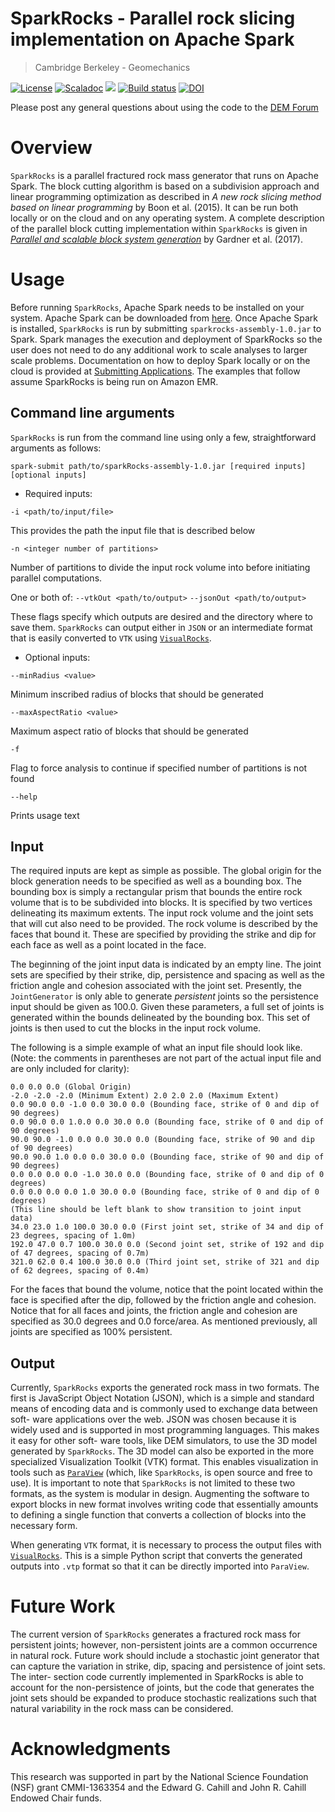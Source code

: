 # SparkRocks - Parallel rock slicing implementation on Apache Spark
> Cambridge Berkeley - Geomechanics

[![License](https://img.shields.io/badge/License-GPL%20v2-blue.svg)](https://raw.githubusercontent.com/cb-geo/spark-rocks/master/LICENSE.md)
[![Scaladoc](http://javadoc-badge.appspot.com/com.github.nscala-time/nscala-time_2.11.svg?label=scaladoc)](https://cb-geo.github.io/spark-rocks)
[![](https://img.shields.io/github/issues-raw/cb-geo/spark-rocks.svg)](https://github.com/cb-geo/spark-rocks/issues)
[![Build status](https://api.travis-ci.org/cb-geo/spark-rocks.svg)](https://travis-ci.org/cb-geo/spark-rocks/builds)
[![DOI](https://zenodo.org/badge/DOI/10.5281/zenodo.166103.svg)](https://doi.org/10.1016/j.compgeo.2017.05.001)

Please post any general questions about using the code to the [DEM Forum](https://forum.cb-geo.com/c/dem)

# Overview

`SparkRocks` is a parallel fractured rock mass generator that runs on Apache
Spark. The block cutting algorithm is based on a subdivision approach and linear
programming optimization as described in *A new rock slicing method based on
linear programming* by Boon et al. (2015). It can be run both locally or on the
cloud and on any operating system. A complete description of the parallel block cutting
implementation within `SparkRocks` is given in [*Parallel and scalable block
system generation*](https://doi.org/10.1016/j.compgeo.2017.05.001) by Gardner et al. (2017).


# Usage

Before running `SparkRocks`, Apache Spark needs to be installed on your
system. Apache Spark can be downloaded from
[here](http://spark.apache.org/downloads.html). Once Apache Spark is installed,
`SparkRocks` is run by submitting `sparkrocks-assembly-1.0.jar` to Spark. Spark
manages the execution and deployment of SparkRocks so the user does not need to
do any additional work to scale analyses to larger scale problems. Documentation
on how to deploy Spark locally or on the cloud is provided at [Submitting
Applications](http://spark.apache.org/docs/latest/submitting-applications.html).
The examples that follow assume SparkRocks is being run on Amazon EMR.

## Command line arguments

`SparkRocks` is run from the command line using only a few, straightforward
arguments as follows:

```
spark-submit path/to/sparkRocks-assembly-1.0.jar [required inputs] [optional inputs]
```

* Required inputs:

`-i <path/to/input/file>`

This provides the path the input file that is described below

`-n <integer number of partitions>`

Number of partitions to divide the input rock volume into before initiating parallel computations.

One or both of:
`--vtkOut <path/to/output>` `--jsonOut <path/to/output>`

These flags specify which outputs are desired and the directory where to save them. `SparkRocks`
can output either in `JSON` or an intermediate format that is easily converted to `VTK` using
[`VisualRocks`](https://github.com/cb-geo/visual-rocks).

* Optional inputs:

`--minRadius <value>`

Minimum inscribed radius of blocks that should be generated

`--maxAspectRatio <value>`

Maximum aspect ratio of blocks that should be generated

`-f`

Flag to force analysis to continue if specified number of partitions is not found

`--help`

Prints usage text
 
## Input

The required inputs are kept as simple as possible. The global origin for the
block generation needs to be specified as well as a bounding box. The bounding
box is simply a rectangular prism that bounds the entire rock volume that is to
be subdivided into blocks. It is specified by two vertices delineating its
maximum extents. The input rock volume and the joint sets that will cut also
need to be provided. The rock volume is described by the faces that bound
it. These are specified by providing the strike and dip for each face as well as
a point located in the face.

The beginning of the joint input data is indicated by an empty line. The joint
sets are specified by their strike, dip, persistence and spacing as well as the
friction angle and cohesion associated with the joint set. Presently, the
`JointGenerator` is only able to generate *persistent* joints so the persistence
input should be given as 100.0. Given these parameters, a full set of joints is
generated within the bounds delineated by the bounding box. This set of joints
is then used to cut the blocks in the input rock volume.

The following is a simple example of what an input file should look like. (Note:
the comments in parentheses are not part of the actual input file and are only
included for clarity):

```
0.0 0.0 0.0 (Global Origin)
-2.0 -2.0 -2.0 (Minimum Extent) 2.0 2.0 2.0 (Maximum Extent)
0.0 90.0 0.0 -1.0 0.0 30.0 0.0 (Bounding face, strike of 0 and dip of 90 degrees)
0.0 90.0 0.0 1.0.0 0.0 30.0 0.0 (Bounding face, strike of 0 and dip of 90 degrees)
90.0 90.0 -1.0 0.0 0.0 30.0 0.0 (Bounding face, strike of 90 and dip of 90 degrees)
90.0 90.0 1.0 0.0 0.0 30.0 0.0 (Bounding face, strike of 90 and dip of 90 degrees)
0.0 0.0 0.0 0.0 -1.0 30.0 0.0 (Bounding face, strike of 0 and dip of 0 degrees)
0.0 0.0 0.0 0.0 1.0 30.0 0.0 (Bounding face, strike of 0 and dip of 0 degrees)
(This line should be left blank to show transition to joint input data)
34.0 23.0 1.0 100.0 30.0 0.0 (First joint set, strike of 34 and dip of 23 degrees, spacing of 1.0m)
192.0 47.0 0.7 100.0 30.0 0.0 (Second joint set, strike of 192 and dip of 47 degrees, spacing of 0.7m)
321.0 62.0 0.4 100.0 30.0 0.0 (Third joint set, strike of 321 and dip of 62 degrees, spacing of 0.4m)
```

For the faces that bound the volume, notice that the point located within the
face is specified after the dip, followed by the friction angle and
cohesion. Notice that for all faces and joints, the friction angle and cohesion
are specified as 30.0 degrees and 0.0 force/area. As mentioned previously, all
joints are specified as 100% persistent.

## Output

Currently, `SparkRocks` exports the generated rock mass in two formats.  The
first is JavaScript Object Notation (JSON), which is a simple and standard means
of encoding data and is commonly used to exchange data between soft- ware
applications over the web. JSON was chosen because it is widely used and is
supported in most programming languages. This makes it easy for other soft- ware
tools, like DEM simulators, to use the 3D model generated by `SparkRocks`.  The 3D
model can also be exported in the more specialized Visualization Toolkit (VTK)
format. This enables visualization in tools such as [`ParaView`](http://www.paraview.org/)
(which, like `SparkRocks`, is open source and free to use). It is important to
note that `SparkRocks` is not limited to these two formats, as the system is
modular in design. Augmenting the software to export blocks in new format
involves writing code that essentially amounts to defining a single function
that converts a collection of blocks into the necessary form.

When generating `VTK` format, it is necessary to process the output files with
[`VisualRocks`](https://github.com/cb-geo/visual-rocks). This is a simple
Python script that converts the generated outputs into `.vtp` format so that
it can be directly imported into `ParaView`.

# Future Work

The current version of `SparkRocks` generates a fractured rock mass for persistent
joints; however, non-persistent joints are a common occurrence in natural
rock. Future work should include a stochastic joint generator that can capture
the variation in strike, dip, spacing and persistence of joint sets. The inter-
section code currently implemented in SparkRocks is able to account for the
non-persistence of joints, but the code that generates the joint sets should be
expanded to produce stochastic realizations such that natural variability in the
rock mass can be considered.

# Acknowledgments

This research was supported in part by the National Science Foundation (NSF)
grant CMMI-1363354 and the Edward G. Cahill and John R. Cahill Endowed Chair
funds.
